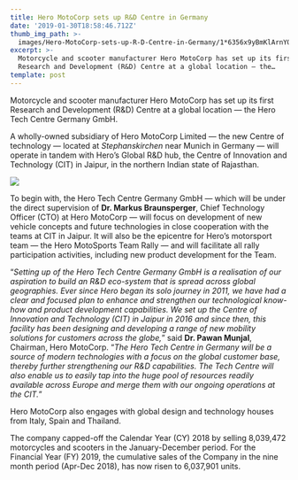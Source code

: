 ```yaml
---
title: Hero MotoCorp sets up R&D Centre in Germany
date: '2019-01-30T18:58:46.712Z'
thumb_img_path: >-
  images/Hero-MotoCorp-sets-up-R-D-Centre-in-Germany/1*6356x9yBmKlArnYQTDXyAA.jpeg
excerpt: >-
  Motorcycle and scooter manufacturer Hero MotoCorp has set up its first
  Research and Development (R&D) Centre at a global location — the…
template: post
---
```

Motorcycle and scooter manufacturer Hero MotoCorp has set up its first Research and Development (R&D) Centre at a global location — the Hero Tech Centre Germany GmbH.

A wholly-owned subsidiary of Hero MotoCorp Limited — the new Centre of technology — located at *Stephanskirchen* near Munich in Germany — will operate in tandem with Hero’s Global R&D hub, the Centre of Innovation and Technology (CIT) in Jaipur, in the northern Indian state of Rajasthan.

![](/images/Hero-MotoCorp-sets-up-R-D-Centre-in-Germany/1*6356x9yBmKlArnYQTDXyAA.jpeg)

To begin with, the Hero Tech Centre Germany GmbH — which will be under the direct supervision of **Dr. Markus Braunsperger**, Chief Technology Officer (CTO) at Hero MotoCorp — will focus on development of new vehicle concepts and future technologies in close cooperation with the teams at CIT in Jaipur. It will also be the epicentre for Hero’s motorsport team — the Hero MotoSports Team Rally — and will facilitate all rally participation activities, including new product development for the Team.

“*Setting up of the Hero Tech Centre Germany GmbH is a realisation of our aspiration to build an R&D eco-system that is spread across global geographies. Ever since Hero began its solo journey in 2011, we have had a clear and focused plan to enhance and strengthen our technological know-how and product development capabilities. We set up the Centre of Innovation and Technology (CIT) in Jaipur in 2016 and since then, this facility has been designing and developing a range of new mobility solutions for customers across the globe,*” said **Dr. Pawan Munjal**, Chairman, Hero MotoCorp. “*The Hero Tech Centre in Germany will be a source of modern technologies with a focus on the global customer base, thereby further strengthening our R&D capabilities. The Tech Centre will also enable us to easily tap into the huge pool of resources readily available across Europe and merge them with our ongoing operations at the CIT.*”

Hero MotoCorp also engages with global design and technology houses from Italy, Spain and Thailand.

The company capped-off the Calendar Year (CY) 2018 by selling 8,039,472 motorcycles and scooters in the January-December period. For the Financial Year (FY) 2019, the cumulative sales of the Company in the nine month period (Apr-Dec 2018), has now risen to 6,037,901 units.
